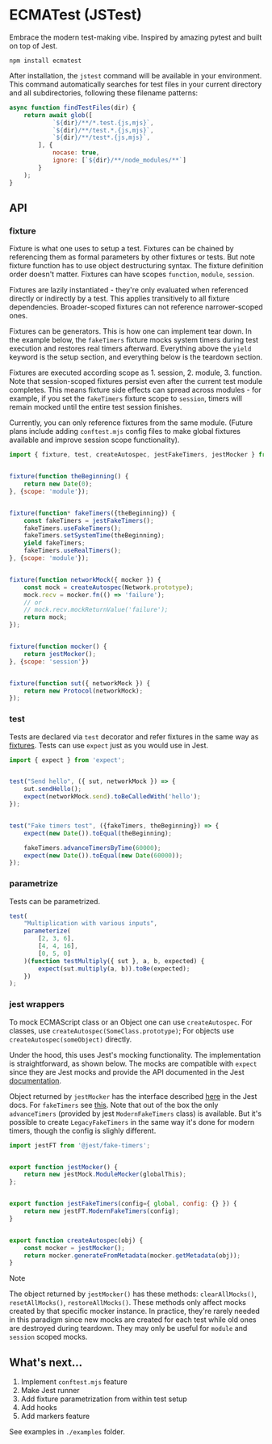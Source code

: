 # ECMATest (JSTest)

Embrace the modern test-making vibe. Inspired by amazing pytest and built on top of Jest.

```shell
npm install ecmatest
```

After installation, the `jstest` command will be available in your environment. 
This command automatically searches for test files in your current directory and all subdirectories, 
following these filename patterns:

```javascript
async function findTestFiles(dir) {
    return await glob([
            `${dir}/**/*.test.{js,mjs}`,
            `${dir}/**/test.*.{js,mjs}`,
            `${dir}/**/test*.{js,mjs}`,
        ], { 
            nocase: true, 
            ignore: [`${dir}/**/node_modules/**`] 
        }
    );
}
```

## API

### fixture

Fixture is what one uses to setup a test. 
Fixtures can be chained by referencing them as formal parameters by other fixtures or tests.
But note fixture function has to use object destructuring syntax.
The fixture definition order doesn't matter. Fixtures can have scopes `function`, `module`, `session`.

Fixtures are lazily instantiated - they're only evaluated when referenced directly or indirectly by a test. 
This applies transitively to all fixture dependencies. 
Broader-scoped fixtures can not reference narrower-scoped ones.

Fixtures can be generators. This is how one can implement tear down. In the example below, the `fakeTimers` 
fixture mocks system timers during test execution and restores real timers afterward. Everything above the `yield` keyword is the setup section, and everything below is the teardown section.

Fixtures are executed according scope as 1. session, 2. module, 3. function. 
Note that session-scoped fixtures persist even after the current test module completes. 
This means fixture side effects can spread across modules - for example, 
if you set the `fakeTimers` fixture scope to `session`, timers will remain mocked until the entire test session finishes.

Currently, you can only reference fixtures from the same module. 
(Future plans include adding `conftest.mjs` config files to make global 
fixtures available and improve session scope functionality).

```javascript
import { fixture, test, createAutospec, jestFakeTimers, jestMocker } from 'ecmatest';


fixture(function theBeginning() {
    return new Date(0);
}, {scope: 'module'});


fixture(function* fakeTimers({theBeginning}) {
    const fakeTimers = jestFakeTimers();
    fakeTimers.useFakeTimers();
    fakeTimers.setSystemTime(theBeginning);
    yield fakeTimers;
    fakeTimers.useRealTimers();
}, {scope: 'module'});


fixture(function networkMock({ mocker }) {
    const mock = createAutospec(Network.prototype);
    mock.recv = mocker.fn(() => 'failure');
    // or
    // mock.recv.mockReturnValue('failure');
    return mock;
});


fixture(function mocker() {
    return jestMocker();
}, {scope: 'session'})


fixture(function sut({ networkMock }) {
    return new Protocol(networkMock);
});
```

### test

Tests are declared via `test` decorator and refer fixtures in the same way as [fixtures](#fixture).
Tests can use `expect` just as you would use in Jest.

```javascript
import { expect } from 'expect';


test("Send hello", ({ sut, networkMock }) => {
    sut.sendHello();
    expect(networkMock.send).toBeCalledWith('hello');
});


test("Fake timers test", ({fakeTimers, theBeginning}) => {
    expect(new Date()).toEqual(theBeginning);

    fakeTimers.advanceTimersByTime(60000);
    expect(new Date()).toEqual(new Date(60000));
});

```

### parametrize

Tests can be parametrized.

```javascript
test(
    "Multiplication with various inputs",
    parameterize(
        [2, 3, 6],
        [4, 4, 16],
        [0, 5, 0]
    )(function testMultiply({ sut }, a, b, expected) {
        expect(sut.multiply(a, b)).toBe(expected);
    })
);
```

### jest wrappers

To mock ECMAScript class or an Object one can use `createAutospec`. 
For classes, use `createAutospec(SomeClass.prototype)`; For objects use `createAutospec(someObject)` directly.

Under the hood, this uses Jest's mocking functionality. 
The implementation is straightforward, as shown below. 
The mocks are compatible with `expect` since they are Jest mocks and provide 
the API documented in the Jest [documentation](https://jestjs.io/docs/mock-function-api#methods).

Object returned by `jestMocker` has the interface described [here](https://jestjs.io/docs/jest-object#mock-functions) in the Jest docs.
For `fakeTimers` see [this](https://jestjs.io/docs/jest-object#jestusefaketimersfaketimersconfig). 
Note that out of the box the only `advanceTimers` (provided by jest `ModernFakeTimers` class) is available. 
But it's possible to create `LegacyFakeTimers` in the same way it's done for modern timers, though the config is slighly different.

```javascript
import jestFT from '@jest/fake-timers';


export function jestMocker() {
    return new jestMock.ModuleMocker(globalThis);
};


export function jestFakeTimers(config={ global, config: {} }) {
    return new jestFT.ModernFakeTimers(config);
}


export function createAutospec(obj) {
    const mocker = jestMocker();
    return mocker.generateFromMetadata(mocker.getMetadata(obj));
}
```

> [!NOTE]
> The object returned by `jestMocker()` has these methods: `clearAllMocks()`, `resetAllMocks()`, `restoreAllMocks()`. 
> These methods only affect mocks created by that specific mocker instance. 
> In practice, they're rarely needed in this paradigm since new mocks are created for 
> each test while old ones are destroyed during teardown.
> They may only be useful for `module` and `session` scoped mocks.

## What's next...

1. Implement `conftest.mjs` feature
2. Make Jest runner
3. Add fixture parametrization from within test setup
4. Add hooks
5. Add markers feature

See examples in `./examples` folder.
